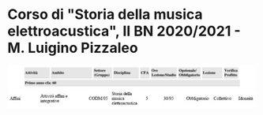Corso di "Storia della musica elettroacustica", II BN 2020/2021 - M. Luigino Pizzaleo
========

<img src="https://github.com/SMERM/BN-Velitchkova/blob/master/Programma%20di%20studio/intestazione.jpeg" width="1000">

<img src="https://github.com/Velitch/BN_Musica_Elettronica/blob/main/IIBN/Programma%20di%20studio/storia_II_BN.jpg" width="900">
